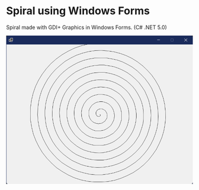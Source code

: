 # Spiral using Windows Forms
Spiral made with GDI+ Graphics in Windows Forms. (C# .NET 5.0)

![Image of the fully drawn spiral](spiral.png)